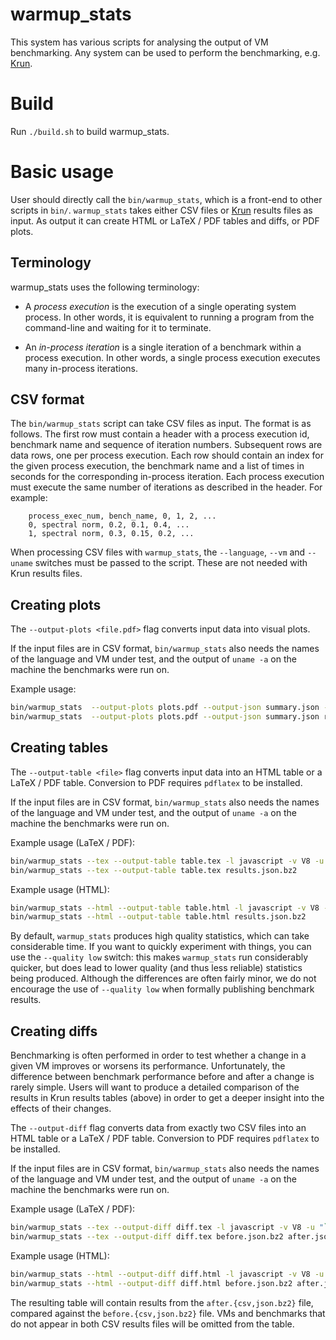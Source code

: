 # warmup_stats

This system has various scripts for analysing the output of VM benchmarking. Any
system can be used to perform the benchmarking, e.g.
[Krun](http://soft-dev.org/src/krun/).

# Build

Run `./build.sh` to build warmup_stats.

# Basic usage

User should directly call the `bin/warmup_stats`, which is a front-end to other
scripts in `bin/`. `warmup_stats` takes either CSV files or
[Krun](http://soft-dev.org/src/krun/) results files as input. As output it can
create HTML or LaTeX / PDF tables and diffs, or PDF plots.

## Terminology

warmup_stats uses the following terminology:

  * A *process execution* is the execution of a single operating system
    process. In other words, it is equivalent to running a program from the
    command-line and waiting for it to terminate.

  * An *in-process iteration* is a single iteration of a benchmark within a
    process execution. In other words, a single process execution executes
    many in-process iterations.

## CSV format

The `bin/warmup_stats` script can take CSV files as input. The format is as
follows. The first row must contain a header with a process execution id,
benchmark name and sequence of iteration numbers. Subsequent rows are data rows,
one per process execution. Each row should contain an index for the given
process execution, the benchmark name and a list of times in seconds for the
corresponding in-process iteration. Each process execution must execute the same
number of iterations as described in the header. For example:

```
    process_exec_num, bench_name, 0, 1, 2, ...
    0, spectral norm, 0.2, 0.1, 0.4, ...
    1, spectral norm, 0.3, 0.15, 0.2, ...
```

When processing CSV files with `warmup_stats`, the `--language`, `--vm` and
`--uname` switches must be passed to the script. These are not needed with
Krun results files.

## Creating plots

The `--output-plots <file.pdf>` flag converts input data into visual plots.

If the input files are in CSV format, `bin/warmup_stats` also needs the names of
the language and VM under test, and the output of `uname -a` on the machine the
benchmarks were run on.

Example usage:

```sh
bin/warmup_stats  --output-plots plots.pdf --output-json summary.json -l javascript -v V8 -u "`uname -a`" results.csv
bin/warmup_stats  --output-plots plots.pdf --output-json summary.json results.json.bz2
```

## Creating tables

The `--output-table <file>` flag converts input data into an HTML table or a
LaTeX / PDF table. Conversion to PDF requires `pdflatex` to be installed.

If the input files are in CSV format, `bin/warmup_stats` also needs the names of
the language and VM under test, and the output of `uname -a` on the machine the
benchmarks were run on.

Example usage (LaTeX / PDF):

```sh
bin/warmup_stats --tex --output-table table.tex -l javascript -v V8 -u "`uname -a`" results.csv
bin/warmup_stats --tex --output-table table.tex results.json.bz2
```

Example usage (HTML):

```sh
bin/warmup_stats --html --output-table table.html -l javascript -v V8 -u "`uname -a`" results.csv
bin/warmup_stats --html --output-table table.html results.json.bz2
```

By default, `warmup_stats` produces high quality statistics, which can take
considerable time. If you want to quickly experiment with things, you can use
the `--quality low` switch: this makes `warmup_stats` run considerably quicker,
but does lead to lower quality (and thus less reliable) statistics being
produced. Although the differences are often fairly minor, we do not encourage
the use of `--quality low` when formally publishing benchmark results.

## Creating diffs

Benchmarking is often performed in order to test whether a change in a given
VM improves or worsens its performance. Unfortunately, the difference between
benchmark performance before and after a change is rarely simple. Users will
want to produce a detailed comparison of the results in Krun results tables
(above) in order to get a deeper insight into the effects of their changes.

The `--output-diff` flag converts data from exactly two CSV files into an HTML
table or a LaTeX / PDF table. Conversion to PDF requires `pdflatex` to be
installed.

If the input files are in CSV format, `bin/warmup_stats` also needs the names of
the language and VM under test, and the output of `uname -a` on the machine the
benchmarks were run on.

Example usage (LaTeX / PDF):

```sh
bin/warmup_stats --tex --output-diff diff.tex -l javascript -v V8 -u "`uname -a`" before.csv after.csv
bin/warmup_stats --tex --output-diff diff.tex before.json.bz2 after.json.bz2
```

Example usage (HTML):

```sh
bin/warmup_stats --html --output-diff diff.html -l javascript -v V8 -u "`uname -a`" before.csv after.csv
bin/warmup_stats --html --output-diff diff.html before.json.bz2 after.json.bz2
```

The resulting table will contain results from the `after.{csv,json.bz2}` file,
compared against the `before.{csv,json.bz2}` file. VMs and benchmarks that do
not appear in both CSV results files will be omitted from the table.
